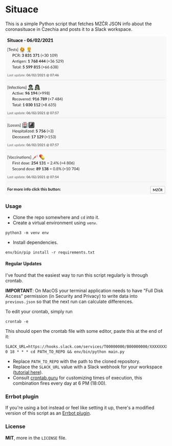 # Situace
This is a simple Python script that fetches MZČR JSON info about the coronasituace in Czechia and posts it to a Slack workspace.

![](./res/screenshot.png)

### Usage
- Clone the repo somewhere and `cd` into it.
- Create a virtual environment using `venv`.
```
python3 -m venv env
```
- Install dependencies.
```
env/bin/pip install -r requirements.txt
```

#### Regular Updates
I've found that the easiest way to run this script regularly is through crontab.

**IMPORTANT**: On MacOS your terminal application needs to have "Full Disk Access" permission (in Security and Privacy) to write data into `previous.json` so that the next run can calculate differences.

To edit your crontab, simply run
```
crontab -e
```

This should open the crontab file with some editor,
paste this at the end of it:
```
SLACK_URL=https://hooks.slack.com/services/T00000000/B00000000/XXXXXXXXXXXXXXXXXXXXXXXX
0 18 * * * cd PATH_TO_REPO && env/bin/python main.py
```

- Replace `PATH_TO_REPO` with the path to the cloned repository.
- Replace the `SLACK_URL` value with a Slack webhook for your workspace ([tutorial here](https://api.slack.com/messaging/webhooks)).
- Consult [crontab.guru](https://crontab.guru/) for customizing times of execution, this combination fires every day at 6 PM (18:00).

### Errbot plugin
If you're using a bot instead or feel like setting it up, there's a modified version of this script as an [Errbot plugin](https://github.com/lyarenei/errbot-czechia-covid).

### License
**MIT**, more in the `LICENSE` file.
